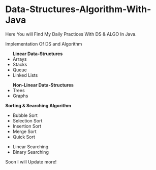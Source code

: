 # Data-Structures-Algorithm-With-Java

Here You will Find My Daily Practices With DS & ALGO In Java.

<p>Implementation Of DS and Algorithm</p>

<ul>
<b>Linear Data-Structures</b>
<li>Arrays</li>
<li>Stacks</li>
<li>Queue</li>
<li>Linked Lists</li>
</ul>

<ul>
<b>Non-Linear Data-Structures</b>
<li>Trees</li>
<li>Graphs</li>
</ul>

<b>Sorting & Searching Algorithm</b>
<ul>
<li>Bubble Sort</li>
<li>Selection Sort</li>
<li>Insertion Sort</li>
<li>Merge Sort</li>
<li>Quick Sort</li>
</ul>

<ul>
<li>Linear Searching</li>
<li>Binary Searching</li>
</ul>

Soon I will Update more! 

